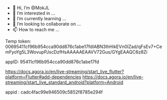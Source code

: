 - 👋 Hi, I’m @MokJL
- 👀 I’m interested in ...
- 🌱 I’m currently learning ...
- 💞️ I’m looking to collaborate on ...
- 📫 How to reach me ...

<!---
MokJL/MokJL is a ✨ special ✨ repository because its `README.md` (this file) appears on your GitHub profile.
You can click the Preview link to take a look at your changes.
--->
Temp token: 
00695411cf96b954cca90dd876c1abe17fdIABN3lhHikEVn0IZad/qFsEv7+CemFyoYg5L3WovupPJscDzfHsAAAAAEAAVV72Gus/GYgEAAQC6z8Zi

appID: 95411cf96b954cca90dd876c1abe17fd

https://docs.agora.io/en/live-streaming/start_live_flutter?platform=Flutter#add-dependencies
https://docs.agora.io/en/live-streaming/start_live_standard_android?platform=Android

appid : cadc4fac99e946509c5852f8785e294f
